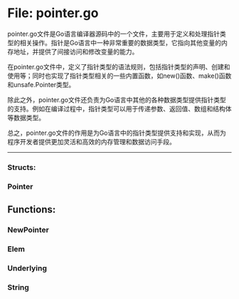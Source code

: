 # File: pointer.go

pointer.go文件是Go语言编译器源码中的一个文件，主要用于定义和处理指针类型的相关操作。指针是Go语言中一种非常重要的数据类型，它指向其他变量的内存地址，并提供了间接访问和修改变量的能力。

在pointer.go文件中，定义了指针类型的语法规则，包括指针类型的声明、创建和使用等；同时也实现了指针类型相关的一些内置函数，如new()函数、make()函数和unsafe.Pointer类型。

除此之外，pointer.go文件还负责为Go语言中其他的各种数据类型提供指针类型的支持。例如在编译过程中，指针类型可以用于传递参数、返回值、数组和结构体等数据类型。

总之，pointer.go文件的作用是为Go语言中的指针类型提供支持和实现，从而为程序开发者提供更加灵活和高效的内存管理和数据访问手段。




---

### Structs:

### Pointer





## Functions:

### NewPointer





### Elem





### Underlying





### String





